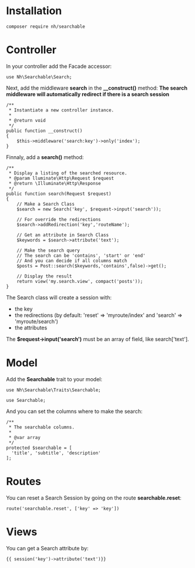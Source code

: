 # Installation

```
composer require nh/searchable
```

# Controller

In your controller add the Facade accessor:

```
use Nh\Searchable\Search;
```

Next, add the middleware **search** in the **__construct()** method:
**The search middleware will automatically redirect if there is a search session**

```
/**
 * Instantiate a new controller instance.
 *
 * @return void
 */
public function __construct()
{
    $this->middleware('search:key')->only('index');
}
```

Finnaly, add a **search()** method:

```
/**
 * Display a listing of the searched resource.
 * @param lluminate\Http\Request $request
 * @return \Illuminate\Http\Response
 */
public function search(Request $request)
{
    // Make a Search Class
    $search = new Search('key', $request->input('search'));

    // For override the redirections
    $search->addRedirection('key','routeName');

    // Get an attribute in Search Class
    $keywords = $search->attribute('text');

    // Make the search query
    // The search can be 'contains', 'start' or 'end'
    // And you can decide if all columns match
    $posts = Post::search($keywords,'contains',false)->get();

    // Display the result
    return view('my.search.view', compact('posts'));
}
```

The Search class will create a session with:
- the key
- the redirections (by default: 'reset' => 'myroute/index' and 'search' => 'myroute/search')
- the attributes

The **$request->input('search')** must be an array of field, like search['text'].

# Model

Add the **Searchable** trait to your model:

```
use Nh\Searchable\Traits\Searchable;

use Searchable;
```

And you can set the columns where to make the search:

```
/**
 * The searchable columns.
 *
 * @var array
 */
protected $searchable = [
  'title', 'subtitle', 'description'
];
```

# Routes

You can reset a Search Session by going on the route **searchable.reset**:

```
route('searchable.reset', ['key' => 'key'])
```

# Views

You can get a Search attribute by:

```
{{ session('key')->attribute('text')}}
```
